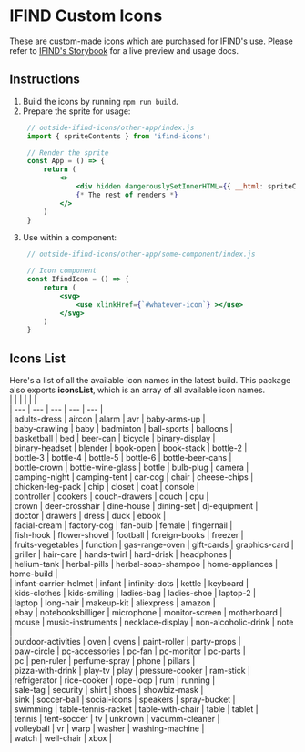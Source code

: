 # IFIND Custom Icons

These are custom-made icons which are purchased for IFIND's use. Please refer to [IFIND's Storybook](https://www.ifindilu.com/storybook/?path=/story/00-styleguide-ifind-icons--ifind-icons) for a live preview and usage docs.

## Instructions
1. Build the icons by running `npm run build`.
2. Prepare the sprite for usage:
   ```jsx
    // outside-ifind-icons/other-app/index.js
    import { spriteContents } from 'ifind-icons';

    // Render the sprite
    const App = () => {
        return (
            <>
                <div hidden dangerouslySetInnerHTML={{ __html: spriteContents }}></div>
                {* The rest of renders *}
            </>
        )
    }
   ```
3. Use within a component:
   ```jsx
    // outside-ifind-icons/other-app/some-component/index.js

    // Icon component
    const IfindIcon = () => {
        return (
            <svg>
                <use xlinkHref={`#whatever-icon`} ></use>
            </svg>
        )
    }
   ```

## Icons List
Here's a list of all the available icon names in the latest build. This package also exports **iconsList**, which is an array of all available icon names.  
|  |  |  |  |  |  
| --- | --- | --- | --- | --- |  
| adults-dress | aircon | alarm | avr | baby-arms-up |  
| baby-crawling | baby | badminton | ball-sports | balloons |  
| basketball | bed | beer-can | bicycle | binary-display |  
| binary-headset | blender | book-open | book-stack | bottle-2 |  
| bottle-3 | bottle-4 | bottle-5 | bottle-6 | bottle-beer-cans |  
| bottle-crown | bottle-wine-glass | bottle | bulb-plug | camera |  
| camping-night | camping-tent | car-cog | chair | cheese-chips |  
| chicken-leg-pack | chip | closet | coat | console |  
| controller | cookers | couch-drawers | couch | cpu |  
| crown | deer-crosshair | dine-house | dining-set | dj-equipment |  
| doctor | drawers | dress | duck | ebook |  
| facial-cream | factory-cog | fan-bulb | female | fingernail |  
| fish-hook | flower-shovel | football | foreign-books | freezer |  
| fruits-vegetables | function | gas-range-oven | gift-cards | graphics-card |  
| griller | hair-care | hands-twirl | hard-drisk | headphones |  
| helium-tank | herbal-pills | herbal-soap-shampoo | home-appliances | home-build |  
| infant-carrier-helmet | infant | infinity-dots | kettle | keyboard |  
| kids-clothes | kids-smiling | ladies-bag | ladies-shoe | laptop-2 |  
| laptop | long-hair | makeup-kit | aliexpress | amazon |  
| ebay | notebooksbilliger | microphone | monitor-screen | motherboard |  
| mouse | music-instruments | necklace-display | non-alcoholic-drink | note |  
| outdoor-activities | oven | ovens | paint-roller | party-props |  
| paw-circle | pc-accessories | pc-fan | pc-monitor | pc-parts |  
| pc | pen-ruler | perfume-spray | phone | pillars |  
| pizza-with-drink | play-tv | play | pressure-cooker | ram-stick |  
| refrigerator | rice-cooker | rope-loop | rum | running |  
| sale-tag | security | shirt | shoes | showbiz-mask |  
| sink | soccer-ball | social-icons | speakers | spray-bucket |  
| swimming | table-tennis-racket | table-with-chair | table | tablet |  
| tennis | tent-soccer | tv | unknown | vacumm-cleaner |  
| volleyball | vr | warp | washer | washing-machine |  
| watch | well-chair | xbox |